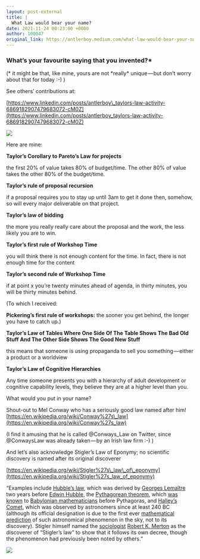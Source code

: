 ```yaml
---
layout: post-external
title: |
  What Law would bear your name?
date: 2021-11-24 00:23:00 +0000
author: 100047
original_link: https://antlerboy.medium.com/what-law-would-bear-your-name-8c424025ae3b?source=rss-97852f5a56ae------2
---
```


### What’s your favourite saying that you invented?\*

(\* it might be that, like mine, yours are not \*really\* unique — but don’t worry about that for today :-) )

See others’ contributions at:

[https://www.linkedin.com/posts/antlerboy\_taylors-law-activity-6869182907479683072-cM0Z](https://www.linkedin.com/posts/antlerboy_taylors-law-activity-6869182907479683072-cM0Z)

![](https://cdn-images-1.medium.com/max/728/0*UDHxt64OOSfjYcKT.jpg)

Here are mine:

**Taylor’s Corollary to Pareto’s Law for projects**

the first 20% of value takes 80% of budget/time. The other 80% of value takes the other 80% of the budget/time.

**Taylor’s rule of proposal recursion**

if a proposal requires you to stay up until 3am to get it done then, somehow, so will every major deliverable on that project.

**Taylor’s law of bidding**

the more you really really care about the proposal and the work, the less likely you are to win.

**Taylor’s first rule of Workshop Time**

you will think there is not enough content for the time. In fact, there is not enough time for the content

**Taylor’s second rule of Workshop Time**

if at point x you’re twenty minutes ahead of agenda, in thirty minutes, you will be thirty minutes behind.

(To which I received:

**Pickering’s first rule of workshops:** the sooner you get behind, the longer you have to catch up.)

**Taylor’s Law of Tables Where One Side Of The Table Shows The Bad Old Stuff And The Other Side Shows The Good New Stuff**

this means that someone is using propaganda to sell you something — either a product or a worldview

**Taylor’s Law of Cognitive Hierarchies**

Any time someone presents you with a hierarchy of adult development or cognitive capability levels, they believe they are at a higher level than you.

What would you put in your name?

Shout-out to Mel Conway who has a seriously good law named after him! [https://en.wikipedia.org/wiki/Conway%27s\_law](https://en.wikipedia.org/wiki/Conway%27s_law)

(I find it amusing that he is called @Conways\_Law on Twitter, since @ConwaysLaw was already taken — by an Irish law firm :-) )

And let’s also acknowledge Stigler’s Law of Eponymy; no scientific discovery is named after its original discoverer

[https://en.wikipedia.org/wiki/Stigler%27s\_law\_of\_eponymy](https://en.wikipedia.org/wiki/Stigler%27s_law_of_eponymy)

“Examples include [Hubble’s law](https://en.wikipedia.org/wiki/Hubble%27s_law), which was derived by [Georges Lemaître](https://en.wikipedia.org/wiki/Georges_Lema%C3%AEtre) two years before [Edwin Hubble](https://en.wikipedia.org/wiki/Edwin_Hubble), the [Pythagorean theorem](https://en.wikipedia.org/wiki/Pythagorean_theorem), which [was known](https://en.wikipedia.org/wiki/Pythagorean_theorem#History) to [Babylonian mathematicians](https://en.wikipedia.org/wiki/Babylonian_mathematics) before Pythagoras, and [Halley’s Comet](https://en.wikipedia.org/wiki/Halley%27s_Comet), which was observed by astronomers since at least 240 BC (although its official designation is due to the first ever [mathematical prediction](https://en.wikipedia.org/wiki/Edmond_Halley#Publications_and_inventions) of such astronomical phenomenon in the sky, not to its discovery). Stigler himself named the [sociologist](https://en.wikipedia.org/wiki/Sociologist) [Robert K. Merton](https://en.wikipedia.org/wiki/Robert_K._Merton) as the discoverer of “Stigler’s law” to show that it follows its own decree, though the phenomenon had previously been noted by others.”

 ![](https://medium.com/_/stat?event=post.clientViewed&referrerSource=full_rss&postId=8c424025ae3b)
